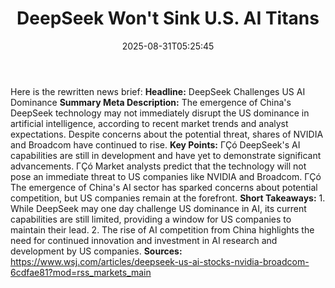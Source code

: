 ﻿---
title: "DeepSeek Won't Sink U.S. AI Titans"
date: "2025-08-31T05:25:45"
category: "Markets"
summary: ""
slug: "deepseek wont sink us ai titans"
source_urls:
  - "https://www.wsj.com/articles/deepseek-us-ai-stocks-nvidia-broadcom-6cdfae81?mod=rss_markets_main"
seo:
  title: "DeepSeek Won't Sink U.S. AI Titans | Hash n Hedge"
  description: ""
  keywords: ["news", "markets", "brief"]
---
Here is the rewritten news brief:  **Headline:** DeepSeek Challenges US AI Dominance  **Summary Meta Description:** The emergence of China's DeepSeek technology may not immediately disrupt the US dominance in artificial intelligence, according to recent market trends and analyst expectations. Despite concerns about the potential threat, shares of NVIDIA and Broadcom have continued to rise.  **Key Points:**  ΓÇó DeepSeek's AI capabilities are still in development and have yet to demonstrate significant advancements. ΓÇó Market analysts predict that the technology will not pose an immediate threat to US companies like NVIDIA and Broadcom. ΓÇó The emergence of China's AI sector has sparked concerns about potential competition, but US companies remain at the forefront.  **Short Takeaways:**  1. While DeepSeek may one day challenge US dominance in AI, its current capabilities are still limited, providing a window for US companies to maintain their lead. 2. The rise of AI competition from China highlights the need for continued innovation and investment in AI research and development by US companies.  **Sources:** https://www.wsj.com/articles/deepseek-us-ai-stocks-nvidia-broadcom-6cdfae81?mod=rss_markets_main 
